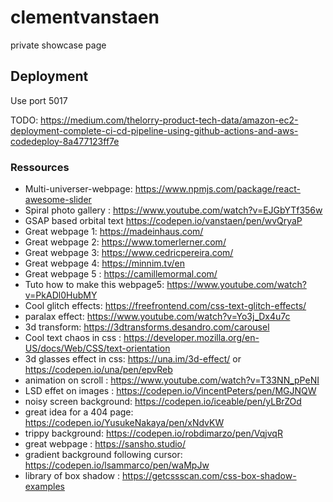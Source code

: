 # clementvanstaen

private showcase page

## Deployment

Use port 5017

TODO:
https://medium.com/thelorry-product-tech-data/amazon-ec2-deployment-complete-ci-cd-pipeline-using-github-actions-and-aws-codedeploy-8a477123ff7e

### Ressources

- Multi-universer-webpage: https://www.npmjs.com/package/react-awesome-slider
- Spiral photo gallery : https://www.youtube.com/watch?v=EJGbYTf356w
- GSAP based orbital text https://codepen.io/vanstaen/pen/wvQryaP
- Great webpage 1: https://madeinhaus.com/
- Great webpage 2: https://www.tomerlerner.com/
- Great webpage 3: https://www.cedricpereira.com/
- Great webpage 4: https://minnim.tv/en
- Great webpage 5 : https://camillemormal.com/
- Tuto how to make this webpage5: https://www.youtube.com/watch?v=PkADl0HubMY
- Cool glitch effects: https://freefrontend.com/css-text-glitch-effects/
- paralax effect: https://www.youtube.com/watch?v=Yo3j_Dx4u7c
- 3d transform: https://3dtransforms.desandro.com/carousel
- Cool text chaos in css : https://developer.mozilla.org/en-US/docs/Web/CSS/text-orientation
- 3d glasses effect in css: https://una.im/3d-effect/ or https://codepen.io/una/pen/epvReb
- animation on scroll : https://www.youtube.com/watch?v=T33NN_pPeNI 
- LSD effet on images : https://codepen.io/VincentPeters/pen/MGJNQW
- noisy screen background: https://codepen.io/iceable/pen/yLBrZOd
- great idea for a 404 page: https://codepen.io/YusukeNakaya/pen/xNdvKW
- trippy background: https://codepen.io/robdimarzo/pen/VqjvqR
- great webpage : https://sansho.studio/
- gradient background following cursor: https://codepen.io/lsammarco/pen/waMpJw
- library of box shadow : https://getcssscan.com/css-box-shadow-examples